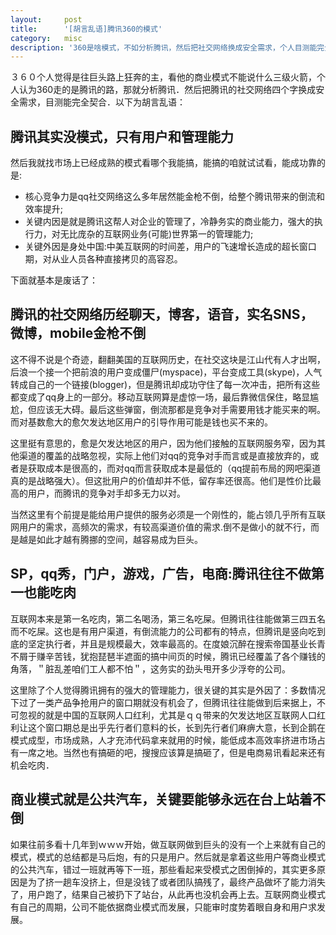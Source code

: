 ```yaml
---
layout:     post
title:      '[胡言乱语]腾讯360的模式'
category:   misc
description: '360是啥模式，不如分析腾讯，然后把社交网络换成安全需求，个人目测能完全契合．其实这个模式就是没模式，只有用户和管理能力．腾讯的核心竞争力是社交网络的渠道价值带来的成本消减，关键内因当然还是人的管理，关键外因是中国相比美国的时间差，中国的互联网人口红利。'
---
```


３６０个人觉得是往巨头路上狂奔的主，看他的商业模式不能说什么三级火箭，个人认为360走的是腾讯的路，那就分析腾讯．然后把腾讯的社交网络四个字换成安全需求，目测能完全契合．以下为胡言乱语：

## 腾讯其实没模式，只有用户和管理能力

然后我就找市场上已经成熟的模式看哪个我能搞，能搞的咱就试试看，能成功靠的是:

- 核心竞争力是qq社交网络这么多年居然能金枪不倒，给整个腾讯带来的倒流和效率提升;
- 关键内因是就是腾讯这帮人对企业的管理了，冷静务实的商业能力，强大的执行力，对无比庞杂的互联网业务(可能)世界第一的管理能力;
- 关键外因是身处中国:中美互联网的时间差，用户的飞速增长造成的超长窗口期，对从业人员各种直接拷贝的高容忍。

下面就基本是废话了：

## 腾讯的社交网络历经聊天，博客，语音，实名SNS，微博，mobile金枪不倒

这不得不说是个奇迹，翻翻美国的互联网历史，在社交这块是江山代有人才出啊，后浪一个接一个把前浪的用户变成僵尸(myspace)，平台变成工具(skype)，人气转成自己的一个链接(blogger)，但是腾讯却成功守住了每一次冲击，把所有这些都变成了qq身上的一部分。移动互联网算是虚惊一场，最后靠微信保住，略显尴尬，但应该无大碍。最后这些弹窗，倒流那都是竞争对手需要用钱才能买来的啊。而对基数愈大的愈欠发达地区用户的引导作用可能是钱也买不来的。

这里挺有意思的，愈是欠发达地区的用户，因为他们接触的互联网服务窄，因为其他渠道的覆盖的战略忽视，实际上他们对qq的竞争对手而言或是直接放弃的，或者是获取成本是很高的，而对qq而言获取成本是最低的（qq提前布局的网吧渠道真的是战略强大）。但这批用户的价值却并不低，留存率还很高。他们是性价比最高的用户，而腾讯的竞争对手却多无力以对。

当然这里有个前提是能给用户提供的服务必须是一个刚性的，能占领几乎所有互联网用户的需求，高频次的需求，有较高渠道价值的需求.倒不是做小的就不行，而是越是如此才越有腾挪的空间，越容易成为巨头。

## SP，qq秀，门户，游戏，广告，电商:腾讯往往不做第一也能吃肉

互联网本来是第一名吃肉，第二名喝汤，第三名吃屎。但腾讯往往能做第三四五名而不吃屎。这也是有用户渠道，有倒流能力的公司都有的特点，但腾讯是竖向吃到底的坚定执行者，并且是规模最大，效率最高的。在度娘沉醉在搜索帝国基业长青不屑于赚辛苦钱，犹抱琵琶半遮面的搞中间页的时候，腾讯已经覆盖了各个赚钱的角落，＂脏乱差咱们工人都不怕＂，这务实的劲头甩开多少浮夸的公司。

这里除了个人觉得腾讯拥有的强大的管理能力，很关键的其实是外因了：多数情况下过了一类产品争抢用户的窗口期就没有机会了，但腾讯往往能做到后来据上，不可忽视的就是中国的互联网人口红利，尤其是ｑｑ带来的欠发达地区互联网人口红利让这个窗口期总是出乎先行者们意料的长，长到先行者们麻痹大意，长到企鹅在模式成型，市场成熟，人才充沛代码拿来就用的时候，能低成本高效率挤进市场占有一席之地。当然也有搞砸的吧，搜搜应该算是搞砸了，但是电商易讯看起来还有机会吃肉．


## 商业模式就是公共汽车，关键要能够永远在台上站着不倒

如果往前多看十几年到ｗｗｗ开始，做互联网做到巨头的没有一个上来就有自己的模式，模式的总结都是马后炮，有的只是用户。然后就是拿着这些用户等商业模式的公共汽车，错过一班就再等下一班，那些看起来受模式之困倒掉的，其实更多原因是为了挤一趟车没挤上，但是没钱了或者团队搞残了，最终产品做坏了能力消失了，用户跑了，结果自己被扔下了站台，从此再也没机会再上去。互联网商业模式有自己的周期，公司不能依据商业模式而发展，只能审时度势着眼自身和用户求发展。
